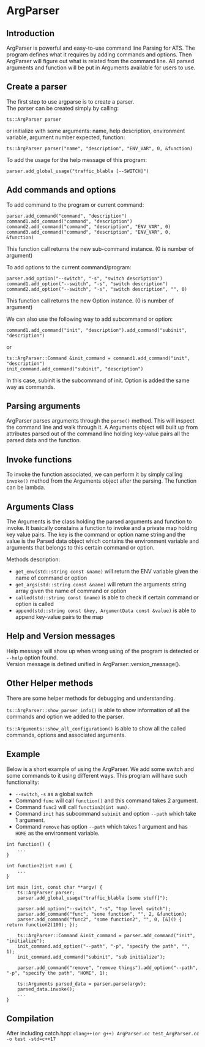 ArgParser
============

Introduction
------------
ArgParser is powerful and easy-to-use command line Parsing for ATS.
The program defines what it requires by adding commands and options.
Then ArgParser will figure out what is related from the command line.
All parsed arguments and function will be put in Arguments available
for users to use.

Create a parser
------------
The first step to use argparse is to create a parser. <br />
The parser can be created simply by calling: <br />
```
ts::ArgParser parser
```
or initialize with some arguments: name, help description, environment variable, argument number expected, function:
```
ts::ArgParser parser("name", "description", "ENV_VAR", 0, &function)
```

To add the usage for the help message of this program:
```
parser.add_global_usage("traffic_blabla [--SWITCH]")
```

Add commands and options
------------

To add command to the program or current command:
```
parser.add_command("command", "description")
command1.add_command("command", "description")
command2.add_command("command", "description", "ENV_VAR", 0)
command3.add_command("command", "description", "ENV_VAR", 0, &function)
```
This function call returns the new sub-command instance. (0 is number of argument)

To add options to the current command/program:
```
parser.add_option("--switch", "-s", "switch description")
command1.add_option("--switch", "-s", "switch description")
command2.add_option("--switch", "-s", "switch description", "", 0)
```
This function call returns the new Option instance. (0 is number of argument)

We can also use the following way to add subcommand or option:
```
command1.add_command("init", "description").add_command("subinit", "description")
```
or
```
ts::ArgParser::Command &init_command = command1.add_command("init", "description")
init_command.add_command("subinit", "description")
```
In this case, subinit is the subcommand of init. Option is added the same way as commands.

Parsing arguments
------------
ArgParser parses arguments through the ``parse()`` method. This will inspect the command line and walk through it.
A Arguments object will built up from attributes parsed out of the command line holding key-value pairs all the parsed data and the function.

Invoke functions
------------
To invoke the function associated, we can perform it by simply calling ``invoke()`` method from the Arguments object after the parsing. The function can be lambda.

Arguments Class
------------
The Arguments is the class holding the parsed arguments and function to invoke. It basically constains a function to invoke and a private map holding key value pairs. The key is the command or option name string and the value is the Parsed data object which contains the environment variable and arguments that belongs to this certain command or option.

Methods description:

- ``get_env(std::string const &name)`` will return the ENV variable given the name of command or option
- ``get_args(std::string const &name)`` will return the arguments string array given the name of command or option
- ``called(std::string const &name)`` is able to check if certain command or option is called
- ``append(std::string const &key, ArgumentData const &value)`` is able to append key-value pairs to the map

Help and Version messages
------------
Help message will show up when wrong using of the program is detected or ``--help`` option found. <br />
Version message is defined unified in ArgParser::version_message().

Other Helper methods
------------
There are some helper methods for debugging and understanding.

``ts::ArgParser::show_parser_info()`` is able to show information of all the commands and option we added to the parser.

``ts::Arguments::show_all_configuration()`` is able to show all the called commands, options and associated arguments.

Example
------------
Below is a short example of using the ArgParser. 
We add some switch and some commands to it using different ways.
This program will have such functionality:
- ``--switch``, ``-s`` as a global switch
- Command ``func`` will call ``function()`` and this command takes 2 argument.
- Command ``func2`` will call ``function2(int num)``.
- Command ``init`` has subcommand ``subinit`` and option ``--path`` which take 1 argument.
- Command ``remove`` has option ``--path`` which takes 1 argument and has ``HOME`` as the environment variable.

```
int function() {
    ...
}

int function2(int num) {
    ...
}

int main (int, const char **argv) {
    ts::ArgParser parser;
    parser.add_global_usage("traffic_blabla [some stuff]");

    parser.add_option("--switch", "-s", "top level switch");
    parser.add_command("func", "some function", "", 2, &function);
    parser.add_command("func2", "some function2", "", 0, [&]() { return function2(100); });

    ts::ArgParser::Command &init_command = parser.add_command("init", "initialize");
    init_command.add_option("--path", "-p", "specify the path", "", 1);
    init_command.add_command("subinit", "sub initialize");

    parser.add_command("remove", "remove things").add_option("--path", "-p", "specify the path", "HOME", 1);
    
    ts::Arguments parsed_data = parser.parse(argv);
    parsed_data.invoke();
    ...
}

```

Compilation
------------
After including catch.hpp: ``clang++(or g++) ArgParser.cc test_ArgParser.cc -o test -std=c++17``
